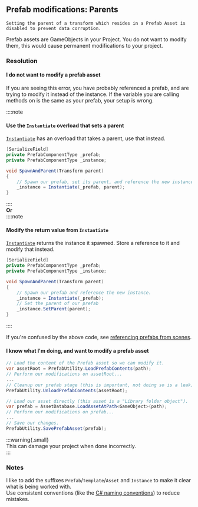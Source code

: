 ## Prefab modifications: Parents
```
Setting the parent of a transform which resides in a Prefab Asset is disabled to prevent data corruption.
```

Prefab assets are GameObjects in your Project. You do not want to modify them, this would cause permanent modifications to your project.

### Resolution
#### I do not want to modify a prefab asset
If you are seeing this error, you have probably referenced a prefab, and are trying to modify it instead of the instance.
If the variable you are calling methods on is the same as your prefab, your setup is wrong.

::::note  
#### Use the `Instantiate` overload that sets a parent
[`Instantiate`](https://docs.unity3d.com/ScriptReference/Object.Instantiate.html) has an overload that takes a parent, use that instead.

```csharp
[SerializeField]
private PrefabComponentType _prefab;
private PrefabComponentType _instance;

void SpawnAndParent(Transform parent)
{
    // Spawn our prefab, set its parent, and reference the new instance.
    _instance = Instantiate(_prefab, parent);
}
```

::::  
**Or**  
::::note  
#### Modify the return value from `Instantiate`
[`Instantiate`](https://docs.unity3d.com/ScriptReference/Object.Instantiate.html) returns the instance it spawned. Store a reference to it and modify that instead.
```csharp
[SerializeField]
private PrefabComponentType _prefab;
private PrefabComponentType _instance;

void SpawnAndParent(Transform parent)
{
    // Spawn our prefab and reference the new instance.
    _instance = Instantiate(_prefab);
    // Set the parent of our prefab
    _instance.SetParent(parent);
}
```

::::  

If you're confused by the above code, see [referencing prefabs from scenes](../../References/References%20To%20Prefabs.md).

#### I know what I'm doing, and want to modify a prefab asset

```csharp
// Load the content of the Prefab asset so we can modify it.
var assetRoot = PrefabUtility.LoadPrefabContents(path);
// Perform our modifications on assetRoot...
...
// Cleanup our prefab stage (this is important, not doing so is a leak).
PrefabUtility.UnloadPrefabContents(assetRoot);
```

```csharp
// Load our asset directly (this asset is a "Library folder object").
var prefab = AssetDatabase.LoadAssetAtPath<GameObject>(path);
// Perform our modifications on prefab...
...
// Save our changes.
PrefabUtility.SavePrefabAsset(prefab);
```

:::warning{.small}  
This can damage your project when done incorrectly.  
:::

### Notes
I like to add the suffixes `Prefab`/`Template`/`Asset` and `Instance` to make it clear what is being worked with.  
Use consistent conventions (like the [C# naming conventions](https://learn.microsoft.com/en-us/dotnet/csharp/fundamentals/coding-style/identifier-names#naming-conventions)) to reduce mistakes.